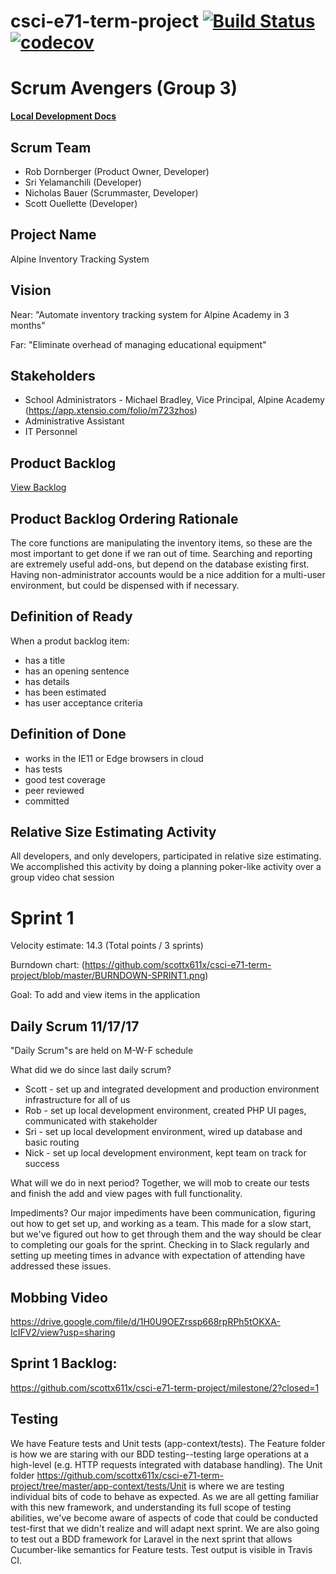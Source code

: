 # csci-e71-term-project [![Build Status](https://travis-ci.org/scottx611x/csci-e71-term-project.svg?branch=master)](https://travis-ci.org/scottx611x/csci-e71-term-project) [![codecov](https://codecov.io/gh/scottx611x/csci-e71-term-project/branch/master/graph/badge.svg)](https://codecov.io/gh/scottx611x/csci-e71-term-project)

Scrum Avengers (Group 3)
========================

[**Local Development Docs**](https://github.com/scottx611x/csci-e71-term-project/blob/master/SETUP.md)

Scrum Team
----------
* Rob Dornberger (Product Owner, Developer)
* Sri Yelamanchili  (Developer)
* Nicholas Bauer (Scrummaster, Developer)
* Scott Ouellette (Developer)

Project Name
------------
Alpine Inventory Tracking System

Vision
------
Near: "Automate inventory tracking system for Alpine Academy in 3 months"

Far: "Eliminate overhead of managing educational equipment"

Stakeholders
------------
* School Administrators - Michael Bradley, Vice Principal, Alpine Academy (https://app.xtensio.com/folio/m723zhos)
* Administrative Assistant
* IT Personnel

Product Backlog
---------------
[View Backlog](https://github.com/scottx611x/csci-e71-term-project/projects/1)

Product Backlog Ordering Rationale
----------------------------------
The core functions are manipulating the inventory items, so these are the most important to get done if we ran out of time. Searching and reporting are extremely useful add-ons, but depend on the database existing first. Having non-administrator accounts would be a nice addition for a multi-user environment, but could be dispensed with if necessary.

Definition of Ready
-------------------
When a produt backlog item:
 * has a title
 * has an opening sentence
 * has details
 * has been estimated
 * has user acceptance criteria
 
 Definition of Done
-------------------
 * works in the IE11 or Edge browsers in cloud
 * has tests
 * good test coverage
 * peer reviewed
 * committed

Relative Size Estimating Activity
---------------------------------
 
All developers, and only developers, participated in relative size estimating. We accomplished this activity by doing a planning poker-like activity over a group video chat session

Sprint 1
========
Velocity estimate: 14.3 (Total points / 3 sprints)

Burndown chart: (https://github.com/scottx611x/csci-e71-term-project/blob/master/BURNDOWN-SPRINT1.png)

Goal: To add and view items in the application

Daily Scrum 11/17/17
--------------------
"Daily Scrum"s are held on M-W-F schedule

What did we do since last daily scrum? 
 * Scott - set up and integrated development and production environment infrastructure for all of us
 * Rob - set up local development environment, created PHP UI pages, communicated with stakeholder
 * Sri - set up local development environment, wired up database and basic routing
 * Nick - set up local development environment, kept team on track for success

What will we do in next period?
Together, we will mob to create our tests and finish the add and view pages with full functionality.

Impediments?
Our major impediments have been communication, figuring out how to get set up, and working as a team. This made for a slow start, but we've figured out how to get through them and the way should be clear to completing our goals for the sprint. Checking in to Slack regularly and setting up meeting times in advance with expectation of attending have addressed these issues.

Mobbing Video
---------
https://drive.google.com/file/d/1H0U9OEZrssp668rpRPh5tOKXA-IcIFV2/view?usp=sharing

Sprint 1 Backlog:
---------
https://github.com/scottx611x/csci-e71-term-project/milestone/2?closed=1

Testing
-------
We have Feature tests and Unit tests (app-context/tests). The Feature folder is how we are staring with our BDD testing--testing large operations at a high-level (e.g. HTTP requests integrated with database handling). The Unit folder https://github.com/scottx611x/csci-e71-term-project/tree/master/app-context/tests/Unit is where we are testing individual bits of code to behave as expected. As we are all getting familiar with this new framework, and understanding its full scope of testing abilities, we've become aware of aspects of code that could be conducted test-first that we didn't realize and will adapt next sprint. We are also going to test out a BDD framework for Laravel in the next sprint that allows Cucumber-like semantics for Feature tests. Test output is visible in Travis CI.
